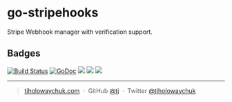 # go-stripehooks

Stripe Webhook manager with verification support.

## Badges

[![Build Status](https://semaphoreci.com/api/v1/tj/go-stripehooks/branches/master/badge.svg)](https://semaphoreci.com/tj/go-stripehooks)
[![GoDoc](https://godoc.org/github.com/tj/go-stripehooks?status.svg)](https://godoc.org/github.com/tj/go-stripehooks)
![](https://img.shields.io/badge/license-MIT-blue.svg)
![](https://img.shields.io/badge/status-stable-green.svg)
[![](http://apex.sh/images/badge.svg)](https://apex.sh/ping/)

---

> [tjholowaychuk.com](http://tjholowaychuk.com) &nbsp;&middot;&nbsp;
> GitHub [@tj](https://github.com/tj) &nbsp;&middot;&nbsp;
> Twitter [@tjholowaychuk](https://twitter.com/tjholowaychuk)
